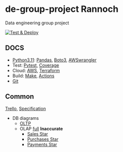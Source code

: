 # de-group-project Rannoch

Data engineering group project

[![Test & Deploy](https://github.com/Catamondium/de-group-project/actions/workflows/test_deploy.yml/badge.svg?branch=main&event=push)](https://github.com/Catamondium/de-group-project/actions/workflows/test_deploy.yml)

## DOCS

- [Python3.11](https://docs.python.org/3.11/#): [Pandas](https://pandas.pydata.org/docs/), [Boto3](https://boto3.amazonaws.com/v1/documentation/api/latest/index.html), [AWSwrangler](https://aws-sdk-pandas.readthedocs.io/en/stable/api.html)
- Test: [Pytest](https://docs.pytest.org/en/7.1.x/contents.html), [Coverage](https://coverage.readthedocs.io/en/7.4.1/)
- Cloud: [AWS](https://docs.aws.amazon.com/), [Terraform](https://developer.hashicorp.com/terraform/docs)
- Build: [Make](https://www.gnu.org/software/make/manual/make.html), [Actions](https://docs.github.com/en/actions)
- [Git](https://git-scm.com/doc)

## Common

[Trello](https://trello.com/b/CEoyv2AQ/northcoders), [Specification](https://github.com/northcoders/de-project-specification)
- DB diagrams
  - [OLTP](https://dbdiagram.io/d/SampleDB-6332fecf7b3d2034ffcaaa92)
  - OLAP [full](https://dbdiagram.io/d/RevisedDW-63a19c5399cb1f3b55a27eca) **Inaccurate**
    - [Sales Star](https://dbdiagram.io/d/SampleDW-Sales-637a423fc9abfc611173f637)
    - [Purchases Star](https://dbdiagram.io/d/SampleDW-Purchases-637b3e8bc9abfc61117419ee)
    - [Payments Star](https://dbdiagram.io/d/SampleDW-Pmt-637b41a5c9abfc6111741ae8)
